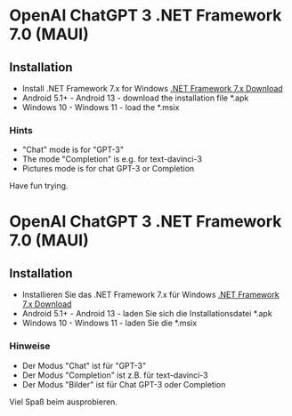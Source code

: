 # OpenAI ChatGPT 3 .NET Framework 7.0 (MAUI)

## Installation
- Install .NET Framework 7.x for Windows [.NET Framework 7.x Download](https://dotnet.microsoft.com/en-us/download/dotnet/7.0)
- Android 5.1+ - Android 13 - download the installation file *.apk
- Windows 10 - Windows 11 - load the *.msix

### Hints
- "Chat" mode is for "GPT-3"
- The mode "Completion" is e.g. for text-davinci-3
- Pictures mode is for chat GPT-3 or Completion

Have fun trying.

# OpenAI ChatGPT 3 .NET Framework 7.0 (MAUI)

## Installation
- Installieren Sie das .NET Framework 7.x für Windows [.NET Framework 7.x Download](https://dotnet.microsoft.com/en-us/download/dotnet/7.0)
- Android 5.1+ - Android 13 - laden Sie sich die Installationsdatei *.apk
- Windows 10 - Windows 11 - laden Sie die *.msix

### Hinweise
- Der Modus "Chat" ist für "GPT-3"
- Der Modus "Completion" ist z.B. für text-davinci-3
- Der Modus "Bilder" ist für Chat GPT-3 oder Completion

Viel Spaß beim ausprobieren.
